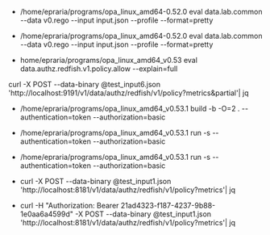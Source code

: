 * /home/epraria/programs/opa_linux_amd64-0.52.0 eval data.lab.common --data v0.rego --input input.json --profile --format=pretty
* /home/epraria/programs/opa_linux_amd64-0.52.0 eval data.lab.common --data v0.rego --input input.json --profile --format=pretty


* home/epraria/programs/opa_linux_amd64_v0.53 eval data.authz.redfish.v1.policy.allow --explain=full 


curl -X POST --data-binary @test_input6.json 'http://localhost:9191/v1/data/authz/redfish/v1/policy?metrics&partial'| jq


* /home/epraria/programs/opa_linux_amd64_v0.53.1 build -b -O=2 . --authentication=token --authorization=basic

* /home/epraria/programs/opa_linux_amd64_v0.53.1 run -s  --authentication=token --authorization=basic

* /home/epraria/programs/opa_linux_amd64_v0.53.1 run -s --authentication=token --authorization=basic

* curl -X POST --data-binary @test_input1.json 'http://localhost:8181/v1/data/authz/redfish/v1/policy?metrics'| jq

* curl -H "Authorization: Bearer 21ad4323-f187-4237-9b88-1e0aa6a4599d" -X POST --data-binary @test_input1.json 'http://localhost:8181/v1/data/authz/redfish/v1/policy?metrics'| jq